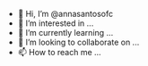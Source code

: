 - 👋 Hi, I’m @annasantosofc
- 👀 I’m interested in ...
- 🌱 I’m currently learning ...
- 💞️ I’m looking to collaborate on ...
- 📫 How to reach me ...

<!---
annasantosofc/annasantosofc is a ✨ special ✨ repository because its `README.md` (this file) appears on your GitHub profile.
You can click the Preview link to take a look at your changes.
--->
